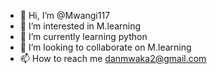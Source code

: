 - 👋 Hi, I’m @Mwangi117
- 👀 I’m interested in M.learning
- 🌱 I’m currently learning python
- 💞️ I’m looking to collaborate on M.learning 
- 📫 How to reach me danmwaka2@gmail.com

<!---
Mwangi117/Mwangi117 is a ✨ special ✨ repository because its `README.md` (this file) appears on your GitHub profile.
You can click the Preview link to take a look at your changes.
--->
